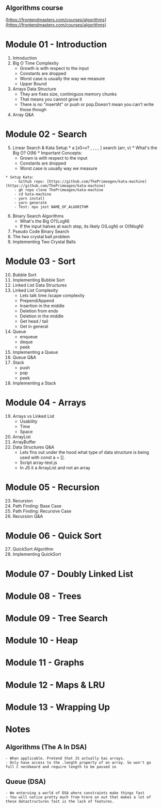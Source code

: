 ## Algorithms course
[https://frontendmasters.com/courses/algorithms](https://frontendmasters.com/courses/algorithms)


# Module 01 - Introduction
01. Introduction
02. Big O Time Complexity
    * Growth is with respect to the input
    * Constants are dropped
    * Worst case is usually the way we measure
    * Upper Bound
03. Arrays Data Structure
    * They are fixes size, continiguos memory chunks
    * That means you cannot grow it
    * There is no "insertAt" or push or pop.Doesn't mean you can't write those though
04. Array Q&A

# Module 02 - Search
05.  Linear Search & Kata Setup 
    *  a [x0=v? , , , ,  ] search (arr, v)
    * What's the Big O? O(N)
    * Important Concepts:
        - Grown is with respect to the input
        - Constants are dropped
        - Worst case is usually way we measure
    
    * Setup Kata:
        - Github repo: [https://github.com/ThePrimeagen/kata-machine](https://github.com/ThePrimeagen/kata-machine)
        - gh repo clone ThePrimeagen/kata-machine
        - cd kata-machine
        - yarn install
        - yarn generate
        - Test: npx jest NAME_OF_ALGORITHM
06. Binary Search Algorithms
    * What's the Big O?(LogN)
    *  If the input halves at each step, its likely O(LogN) or O(NlogN)
07. Pseudo Code Binary Search
08. The two crystal ball problem
09. Implementing Two Crystal Balls

# Module 03 - Sort
10. Bubble Sort
11. Implementing Bubble Sort
12. Linked List Data Structures
13. Linked List Complexity
    * Lets talk time /scape complexity
    - Prepend/Append
    - Insertion in the middle
    - Deletion from ends
    - Deletion in the middle
    - Get head / tail
    - Get in general
14. Queue
    * enqueue
    * deque
    * peek
15. Implementing a Queue
16. Queue Q&A
17. Stack
    * push
    * pop
    * peek
18. Implementing a Stack

# Module 04 - Arrays
19. Arrays vs Linked List
    * Usability
    * Time
    * Space
20. ArrayList
21. ArrayBuffer
22. Data Structures Q&A
    * Lets fins out under the hood what type of data structure is being used with const a = [].
    * Script array-test.js
    * In JS it a ArrayList and not an array

# Module 05 - Recursion
23. Recursion
24. Path Finding: Base Case
25. Path Finding: Recursive Case
26. Recursion Q&A

# Module 06 - Quick Sort
27. QuickSort Algorithm
28. Implementing QuickSort
# Module 07 - Doubly Linked List
# Module 08 - Trees
# Module 09 - Tree Search
# Module 10 - Heap
# Module 11 - Graphs
# Module 12 - Maps & LRU
# Module 13 - Wrapping Up 



# Notes

## Algorithms (The A In DSA)
    - When applicable. Pretend that JS actually has arrays.
    - Only have access to the .length property of an array. So won't go full C neckbeard and require length to be passed in

## Queue (DSA)
    - We enteruing a world of DSA where constraints make things fast
    - You will notice pretty much from hrere on out that makes a lot of these datastructures fast is the lack of features.

